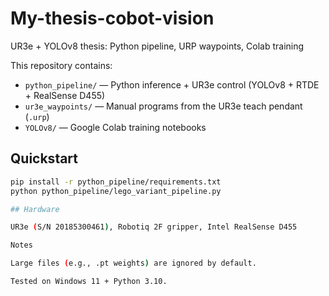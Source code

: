 # My-thesis-cobot-vision
UR3e + YOLOv8 thesis: Python pipeline, URP waypoints, Colab training

This repository contains:
- `python_pipeline/` — Python inference + UR3e control (YOLOv8 + RTDE + RealSense D455)
- `ur3e_waypoints/` — Manual programs from the UR3e teach pendant (`.urp`)
- `YOLOv8/` — Google Colab training notebooks

## Quickstart
```bash
pip install -r python_pipeline/requirements.txt
python python_pipeline/lego_variant_pipeline.py

## Hardware

UR3e (S/N 20185300461), Robotiq 2F gripper, Intel RealSense D455

Notes

Large files (e.g., .pt weights) are ignored by default.

Tested on Windows 11 + Python 3.10.
